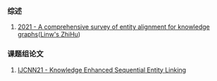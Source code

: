 ### 综述
1. [2021 - A comprehensive survey of entity alignment for knowledge graphs](https://www.sciencedirect.com/science/article/pii/S2666651021000036#bib20)([Linw's ZhiHu](https://zhuanlan.zhihu.com/p/584000723))

### 课题组论文
1. [IJCNN21 - Knowledge Enhanced Sequential Entity Linking](https://ictkc.github.io/files/ijcnn21-Knowledge_Enhanced_Sequential_Entity_Linking.pdf)
